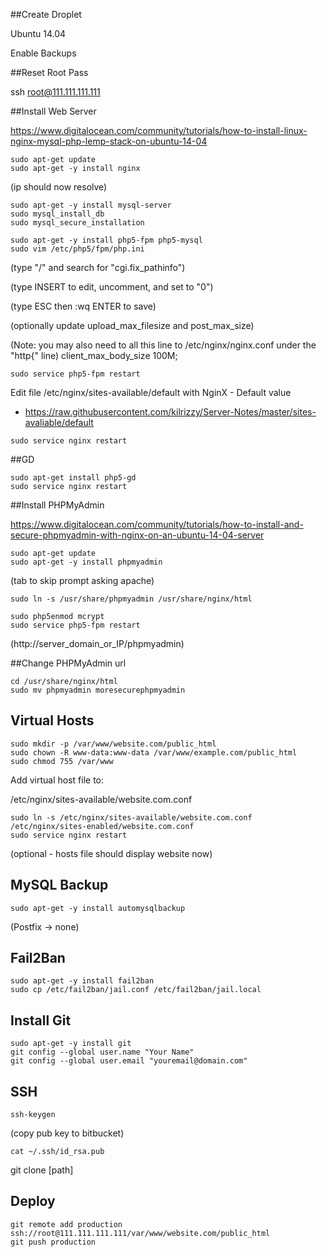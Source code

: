 ##Create Droplet

Ubuntu 14.04

Enable Backups

##Reset Root Pass

ssh root@111.111.111.111

##Install Web Server

https://www.digitalocean.com/community/tutorials/how-to-install-linux-nginx-mysql-php-lemp-stack-on-ubuntu-14-04

```
sudo apt-get update
sudo apt-get -y install nginx
```

(ip should now resolve)

```
sudo apt-get -y install mysql-server
sudo mysql_install_db
sudo mysql_secure_installation
```

```
sudo apt-get -y install php5-fpm php5-mysql
sudo vim /etc/php5/fpm/php.ini
```

(type "/" and search for "cgi.fix_pathinfo")

(type INSERT to edit, uncomment, and set to "0")

(type ESC then :wq ENTER to save)

(optionally update upload_max_filesize and post_max_size)

(Note: you may also need to all this line to /etc/nginx/nginx.conf under the "http{" line)
client_max_body_size 100M;

```
sudo service php5-fpm restart
```

Edit file /etc/nginx/sites-available/default with NginX - Default value

- https://raw.githubusercontent.com/kilrizzy/Server-Notes/master/sites-avaliable/default

```
sudo service nginx restart
```

##GD
```
sudo apt-get install php5-gd
sudo service nginx restart
```

##Install PHPMyAdmin

https://www.digitalocean.com/community/tutorials/how-to-install-and-secure-phpmyadmin-with-nginx-on-an-ubuntu-14-04-server 

```
sudo apt-get update
sudo apt-get -y install phpmyadmin
```

(tab to skip prompt asking apache)

```
sudo ln -s /usr/share/phpmyadmin /usr/share/nginx/html
```

```
sudo php5enmod mcrypt
sudo service php5-fpm restart
```

(http://server_domain_or_IP/phpmyadmin)

##Change PHPMyAdmin url

```
cd /usr/share/nginx/html
sudo mv phpmyadmin moresecurephpmyadmin
```

## Virtual Hosts

```
sudo mkdir -p /var/www/website.com/public_html
sudo chown -R www-data:www-data /var/www/example.com/public_html
sudo chmod 755 /var/www
```

Add virtual host file to:

/etc/nginx/sites-available/website.com.conf

```
sudo ln -s /etc/nginx/sites-available/website.com.conf /etc/nginx/sites-enabled/website.com.conf
sudo service nginx restart
```

(optional - hosts file should display website now)

## MySQL Backup

```
sudo apt-get -y install automysqlbackup
```
(Postfix -> none)

## Fail2Ban

```
sudo apt-get -y install fail2ban
sudo cp /etc/fail2ban/jail.conf /etc/fail2ban/jail.local
```

## Install Git
```
sudo apt-get -y install git
git config --global user.name "Your Name"
git config --global user.email "youremail@domain.com"
```

## SSH
```
ssh-keygen 
```
<enter> <enter> <enter>
(copy pub key to bitbucket)
```
cat ~/.ssh/id_rsa.pub
```

git clone [path]

## Deploy
```
git remote add production ssh://root@111.111.111.111/var/www/website.com/public_html
git push production
```
